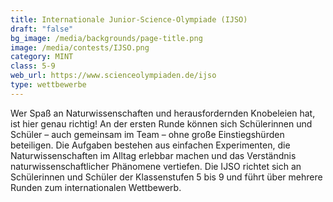 ```yaml
---
title: Internationale Junior-Science-Olympiade (IJSO)
draft: "false"
bg_image: /media/backgrounds/page-title.png
image: /media/contests/IJSO.png
category: MINT
class: 5-9
web_url: https://www.scienceolympiaden.de/ijso
type: wettbewerbe
---
```

Wer Spaß an Naturwissenschaften und herausfordernden Knobeleien hat, ist hier genau richtig! An der ersten Runde können sich Schülerinnen und Schüler – auch gemeinsam im Team – ohne große Einstiegshürden beteiligen. Die Aufgaben bestehen aus einfachen Experimenten, die Naturwissenschaften im Alltag erlebbar machen und das Verständnis naturwissenschaftlicher Phänomene vertiefen. Die IJSO richtet sich an Schülerinnen und Schüler der Klassenstufen 5 bis 9 und führt über mehrere Runden zum internationalen Wettbewerb.

